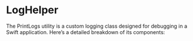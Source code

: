 # LogHelper
The PrintLogs utility is a custom logging class designed for debugging in a Swift application. Here’s a detailed breakdown of its components:
